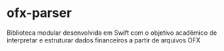 # ofx-parser
Biblioteca modular desenvolvida em Swift com o objetivo acadêmico de interpretar e estruturar dados financeiros a partir de arquivos OFX
